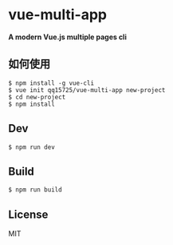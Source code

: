 # vue-multi-app

**A modern Vue.js multiple pages cli**

## 如何使用

```
$ npm install -g vue-cli
$ vue init qq15725/vue-multi-app new-project
$ cd new-project
$ npm install
```

## Dev

```
$ npm run dev
```

## Build

```
$ npm run build
```

## License
MIT